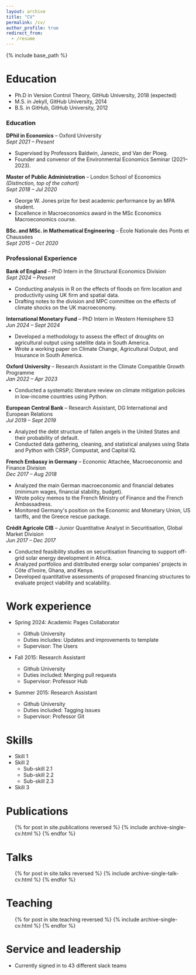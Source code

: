 ```yaml
---
layout: archive
title: "CV"
permalink: /cv/
author_profile: true
redirect_from:
  - /resume
---
```


{% include base_path %}

Education
======
* Ph.D in Version Control Theory, GitHub University, 2018 (expected)
* M.S. in Jekyll, GitHub University, 2014
* B.S. in GitHub, GitHub University, 2012



### Education

**DPhil in Economics** – Oxford University  
*Sept 2021 – Present*  
- Supervised by Professors Baldwin, Janezic, and Van der Ploeg.  
- Founder and convenor of the Environmental Economics Seminar (2021–2023).  

**Master of Public Administration** – London School of Economics  
*(Distinction, top of the cohort)*  
*Sept 2018 – Jul 2020*  
- George W. Jones prize for best academic performance by an MPA student.  
- Excellence in Macroeconomics award in the MSc Economics Macroeconomics course.  

**BSc. and MSc. in Mathematical Engineering** – École Nationale des Ponts et Chaussées  
*Sept 2015 – Oct 2020*  



### Professional Experience

**Bank of England** – PhD Intern in the Structural Economics Division  
*Sept 2024 – Present*  
- Conducting analysis in R on the effects of floods on firm location and productivity using UK firm and spatial data.  
- Drafting notes to the division and MPC committee on the effects of climate shocks on the UK macroeconomy.  

**International Monetary Fund** – PhD Intern in Western Hemisphere S3  
*Jun 2024 – Sept 2024*  
- Developed a methodology to assess the effect of droughts on agricultural output using satellite data in South America.  
- Wrote a working paper on Climate Change, Agricultural Output, and Insurance in South America.  

**Oxford University** – Research Assistant in the Climate Compatible Growth Programme  
*Jan 2022 – Apr 2023*  
- Conducted a systematic literature review on climate mitigation policies in low-income countries using Python.  

**European Central Bank** – Research Assistant, DG International and European Relations  
*Jul 2019 – Sept 2019*  
- Analyzed the debt structure of fallen angels in the United States and their probability of default.  
- Conducted data gathering, cleaning, and statistical analyses using Stata and Python with CRSP, Compustat, and Capital IQ.  

**French Embassy in Germany** – Economic Attachée, Macroeconomic and Finance Division  
*Dec 2017 – Aug 2018*  
- Analyzed the main German macroeconomic and financial debates (minimum wages, financial stability, budget).  
- Wrote policy memos to the French Ministry of Finance and the French Ambassadress.  
- Monitored Germany's position on the Economic and Monetary Union, US tariffs, and the Greece rescue package.  

**Crédit Agricole CIB** – Junior Quantitative Analyst in Securitisation, Global Market Division  
*Jun 2017 – Dec 2017*  
- Conducted feasibility studies on securitisation financing to support off-grid solar energy development in Africa.  
- Analyzed portfolios and distributed energy solar companies’ projects in Côte d’Ivoire, Ghana, and Kenya.  
- Developed quantitative assessments of proposed financing structures to evaluate project viability and scalability.  




Work experience
======
* Spring 2024: Academic Pages Collaborator
  * Github University
  * Duties includes: Updates and improvements to template
  * Supervisor: The Users

* Fall 2015: Research Assistant
  * Github University
  * Duties included: Merging pull requests
  * Supervisor: Professor Hub

* Summer 2015: Research Assistant
  * Github University
  * Duties included: Tagging issues
  * Supervisor: Professor Git
  
Skills
======
* Skill 1
* Skill 2
  * Sub-skill 2.1
  * Sub-skill 2.2
  * Sub-skill 2.3
* Skill 3

Publications
======
  <ul>{% for post in site.publications reversed %}
    {% include archive-single-cv.html %}
  {% endfor %}</ul>
  
Talks
======
  <ul>{% for post in site.talks reversed %}
    {% include archive-single-talk-cv.html  %}
  {% endfor %}</ul>
  
Teaching
======
  <ul>{% for post in site.teaching reversed %}
    {% include archive-single-cv.html %}
  {% endfor %}</ul>
  
Service and leadership
======
* Currently signed in to 43 different slack teams
